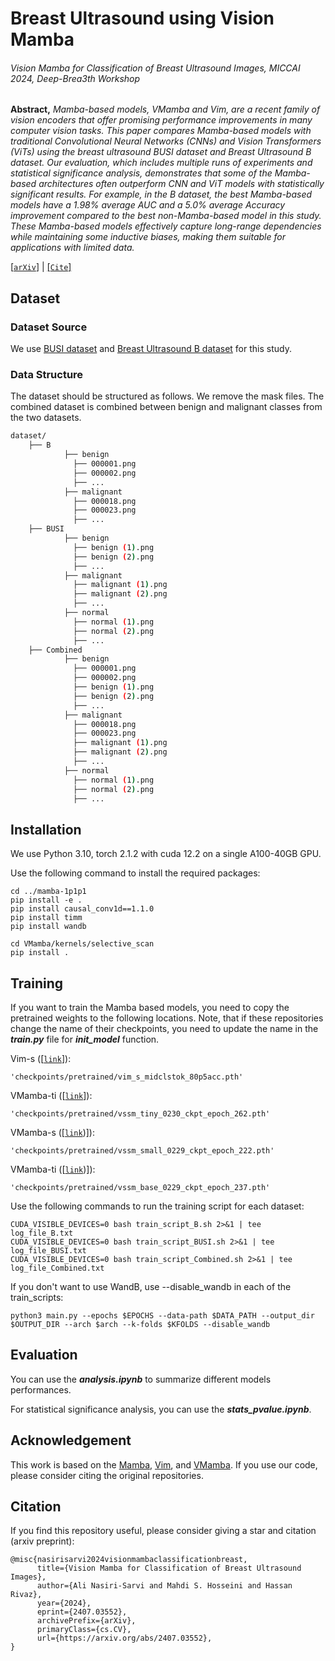 # Breast Ultrasound using Vision Mamba

###### Vision Mamba for Classification of Breast Ultrasound Images, MICCAI 2024, Deep-Brea3th Workshop

**Abstract,**  *Mamba-based models, VMamba and Vim, are a recent family of vision encoders that offer promising performance improvements in many computer vision tasks. This paper compares Mamba-based models with traditional Convolutional Neural Networks (CNNs) and  Vision Transformers (ViTs) using the breast ultrasound BUSI dataset and Breast Ultrasound B dataset. Our evaluation, which includes multiple runs of experiments and statistical significance analysis, demonstrates that some of the Mamba-based architectures often outperform CNN and ViT models with statistically significant results. For example, in the B dataset, the best Mamba-based models have a 1.98\% average AUC and a 5.0\% average Accuracy improvement compared to the best non-Mamba-based model in this study. These Mamba-based models effectively capture long-range dependencies while maintaining some inductive biases, making them suitable for applications with limited data.*
 
[[`arXiv`](https://arxiv.org/abs/2407.03552)] | [[`Cite`]](#citation) 


## Dataset

### Dataset Source
We use [BUSI dataset](https://scholar.cu.edu.eg/?q=afahmy/pages/dataset) and [Breast Ultrasound B dataset](https://helward.mmu.ac.uk/STAFF/m.yap/dataset.php) for this study. 

### Data Structure

The dataset should be structured as follows. We remove the mask files. The combined dataset is combined between benign and malignant classes from the two datasets.  
```bash
dataset/
	├── B
            ├── benign
              ├── 000001.png
              ├── 000002.png
              ├── ...
            ├── malignant
              ├── 000018.png
              ├── 000023.png
              ├── ...
	├── BUSI
            ├── benign
              ├── benign (1).png
              ├── benign (2).png
              ├── ...
            ├── malignant
              ├── malignant (1).png
              ├── malignant (2).png
              ├── ...
            ├── normal
              ├── normal (1).png
              ├── normal (2).png
              ├── ...
	├── Combined
            ├── benign
              ├── 000001.png
              ├── 000002.png
              ├── benign (1).png
              ├── benign (2).png
              ├── ...
            ├── malignant
              ├── 000018.png
              ├── 000023.png
              ├── malignant (1).png
              ├── malignant (2).png
              ├── ...
            ├── normal
              ├── normal (1).png
              ├── normal (2).png
              ├── ...
```

## Installation
We use Python 3.10, torch 2.1.2 with cuda 12.2 on a single A100-40GB GPU. 

Use the following command to install the required packages:
```
cd ../mamba-1p1p1
pip install -e .
pip install causal_conv1d==1.1.0
pip install timm
pip install wandb

cd VMamba/kernels/selective_scan
pip install .
```
## Training
If you want to train the Mamba based models, you need to copy the pretrained weights to the following locations. Note, that if these repositories change the name of their checkpoints, you need to update the name in the ***train.py*** file for ***init_model*** function. 

Vim-s ([[`link`](https://huggingface.co/hustvl/Vim-small-midclstok/tree/main)]):
```
'checkpoints/pretrained/vim_s_midclstok_80p5acc.pth'
```
VMamba-ti ([[`link`](https://github.com/MzeroMiko/VMamba?tab=readme-ov-file)]):
```
'checkpoints/pretrained/vssm_tiny_0230_ckpt_epoch_262.pth'
```
VMamba-s ([[`link`]([https://github.com/MzeroMiko/VMamba?tab=readme-ov-file))]):
```
'checkpoints/pretrained/vssm_small_0229_ckpt_epoch_222.pth'
```

VMamba-ti ([[`link`]([https://github.com/MzeroMiko/VMamba?tab=readme-ov-file))]):
```
'checkpoints/pretrained/vssm_base_0229_ckpt_epoch_237.pth'
```
Use the following commands to run the training script for each dataset:
```
CUDA_VISIBLE_DEVICES=0 bash train_script_B.sh 2>&1 | tee log_file_B.txt
CUDA_VISIBLE_DEVICES=0 bash train_script_BUSI.sh 2>&1 | tee log_file_BUSI.txt
CUDA_VISIBLE_DEVICES=0 bash train_script_Combined.sh 2>&1 | tee log_file_Combined.txt
```

If you don't want to use WandB, use --disable_wandb in each of  the train_scripts: 

```
python3 main.py --epochs $EPOCHS --data-path $DATA_PATH --output_dir $OUTPUT_DIR --arch $arch --k-folds $KFOLDS --disable_wandb
```

## Evaluation
You can use the ***analysis.ipynb*** to summarize different models performances. 

For statistical significance analysis, you can use the ***stats_pvalue.ipynb***.

## Acknowledgement
This work is based on the [Mamba](https://github.com/state-spaces/mamba/), [Vim](https://github.com/hustvl/Vim), and [VMamba](https://github.com/MzeroMiko/VMamba?tab=readme-ov-file). If you use our code, please consider citing the original repositories.

## Citation
If you find this repository useful, please consider giving a star and citation (arxiv preprint):
```
@misc{nasirisarvi2024visionmambaclassificationbreast,
      title={Vision Mamba for Classification of Breast Ultrasound Images}, 
      author={Ali Nasiri-Sarvi and Mahdi S. Hosseini and Hassan Rivaz},
      year={2024},
      eprint={2407.03552},
      archivePrefix={arXiv},
      primaryClass={cs.CV},
      url={https://arxiv.org/abs/2407.03552}, 
}
```
